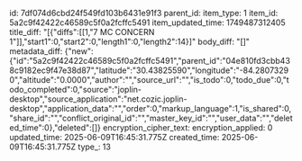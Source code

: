 id: 7df074d6cbd24f549fd103b6431e91f3
parent_id: 
item_type: 1
item_id: 5a2c9f42422c46589c5f0a2fcffc5491
item_updated_time: 1749487312405
title_diff: "[{\"diffs\":[[1,\"7 MC CONCERN 1\"]],\"start1\":0,\"start2\":0,\"length1\":0,\"length2\":14}]"
body_diff: "[]"
metadata_diff: {"new":{"id":"5a2c9f42422c46589c5f0a2fcffc5491","parent_id":"04e810fd3cbb438c9182ec9f47e38d87","latitude":"30.43825590","longitude":"-84.28073290","altitude":"0.0000","author":"","source_url":"","is_todo":0,"todo_due":0,"todo_completed":0,"source":"joplin-desktop","source_application":"net.cozic.joplin-desktop","application_data":"","order":0,"markup_language":1,"is_shared":0,"share_id":"","conflict_original_id":"","master_key_id":"","user_data":"","deleted_time":0},"deleted":[]}
encryption_cipher_text: 
encryption_applied: 0
updated_time: 2025-06-09T16:45:31.775Z
created_time: 2025-06-09T16:45:31.775Z
type_: 13